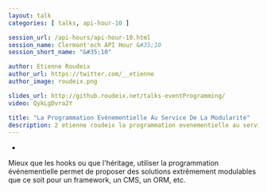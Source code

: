 ```yaml
---
layout: talk
categories: [ talks, api-hour-10 ]

session_url: /api-hours/api-hour-10.html
session_name: Clermont'ech API Hour &#35;10
session_short_name: "&#35;10"

author: Etienne Roudeix
author_url: https://twitter.com/__etienne
author_image: roudeix.png

slides_url: http://github.roudeix.net/talks-eventProgramming/
video: QykLgDvra2Y

title: "La Programmation Evénementielle Au Service De La Modularité"
description: 2 etienne roudeix la programmation evenementielle au service de la modularite
---
```

-

Mieux que les hooks ou que l'héritage, utiliser la programmation événementielle
permet de proposer des solutions extrêmement modulables que ce soit pour un
framework, un CMS, un ORM, etc.
